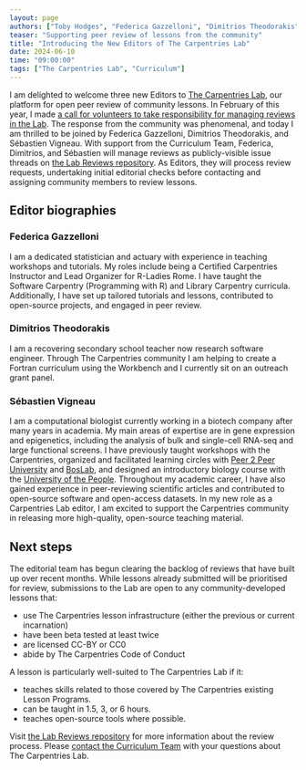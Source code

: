 ```yaml
---
layout: page
authors: ["Toby Hodges", "Federica Gazzelloni", "Dimitrios Theodorakis", "Sébastien Vigneau"]
teaser: "Supporting peer review of lessons from the community"
title: "Introducing the New Editors of The Carpentries Lab"
date: 2024-06-10
time: "09:00:00"
tags: ["The Carpentries Lab", "Curriculum"]
---
```


I am delighted to welcome three new Editors to [The Carpentries Lab](https://carpentries-lab.org/), our platform for open peer review of community lessons.
In February of this year, I made [a call for volunteers to take responsibility for managing reviews in the Lab](https://carpentries.org/blog/2024/02/support-curriculum-community-2024/). The response from the community was phenomenal, and today I am thrilled to be joined by Federica Gazzelloni, Dimitrios Theodorakis, and Sébastien Vigneau.
With support from the Curriculum Team, Federica, Dimitrios, and Sébastien will manage reviews as publicly-visible issue threads on [the Lab Reviews repository](https://github.com/carpentries-lab/reviews/). As Editors, they will process review requests, undertaking initial editorial checks before contacting and assigning community members to review lessons.


## Editor biographies
### Federica Gazzelloni
I am a dedicated statistician and actuary with experience in teaching workshops and tutorials. My roles include being a Certified Carpentries Instructor and Lead Organizer for R-Ladies Rome. I have taught the Software Carpentry (Programming with R) and Library Carpentry curricula. Additionally, I have set up tailored tutorials and lessons, contributed to open-source projects, and engaged in peer review.

### Dimitrios Theodorakis
I am a recovering secondary school teacher now research software engineer. Through The Carpentries community I am helping to create a Fortran curriculum using the Workbench and I currently sit on an outreach grant panel.

### Sébastien Vigneau
I am a computational biologist currently working in a biotech company after many years in academia. My main areas of expertise are in gene expression and epigenetics, including the analysis of bulk and single-cell RNA-seq and large functional screens. I have previously taught workshops with the Carpentries, organized and facilitated learning circles with [Peer 2 Peer University](https://www.p2pu.org/en/) and [BosLab](https://www.boslab.org/), and designed an introductory biology course with the [University of the People](https://www.uopeople.edu/). Throughout my academic career, I have also gained experience in peer-reviewing scientific articles and contributed to open-source software and open-access datasets. In my new role as a Carpentries Lab editor, I am excited to support the Carpentries community in releasing more high-quality, open-source teaching material.

## Next steps
The editorial team has begun clearing the backlog of reviews that have built up over recent months.
While lessons already submitted will be prioritised for review, submissions to the Lab are open to any community-developed lessons that:

* use The Carpentries lesson infrastructure (either the previous or current incarnation)
* have been beta tested at least twice
* are licensed CC-BY or CC0
* abide by The Carpentries Code of Conduct

A lesson is particularly well-suited to The Carpentries Lab if it:

* teaches skills related to those covered by The Carpentries existing Lesson Programs.
* can be taught in 1.5, 3, or 6 hours.
* teaches open-source tools where possible.

Visit [the Lab Reviews repository](https://github.com/carpentries-lab/reviews?tab=readme-ov-file#the-carpentries-lab) for more information about the review process.
Please [contact the Curriculum Team](mailto:curriculum@carpentries.org) with your questions about The Carpentries Lab.

